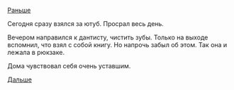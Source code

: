 [Раньше](2018.10.22.md)

Сегодня сразу взялся за ютуб. Просрал весь день.

Вечером направился к дантисту, чистить зубы.
Только на выходе вспомнил, что взял с собой книгу. Но напрочь забыл об этом. Так она и лежала в рюкзаке.

Дома чувствовал себя очень уставшим.

[Дальше](2018.10.24.md)